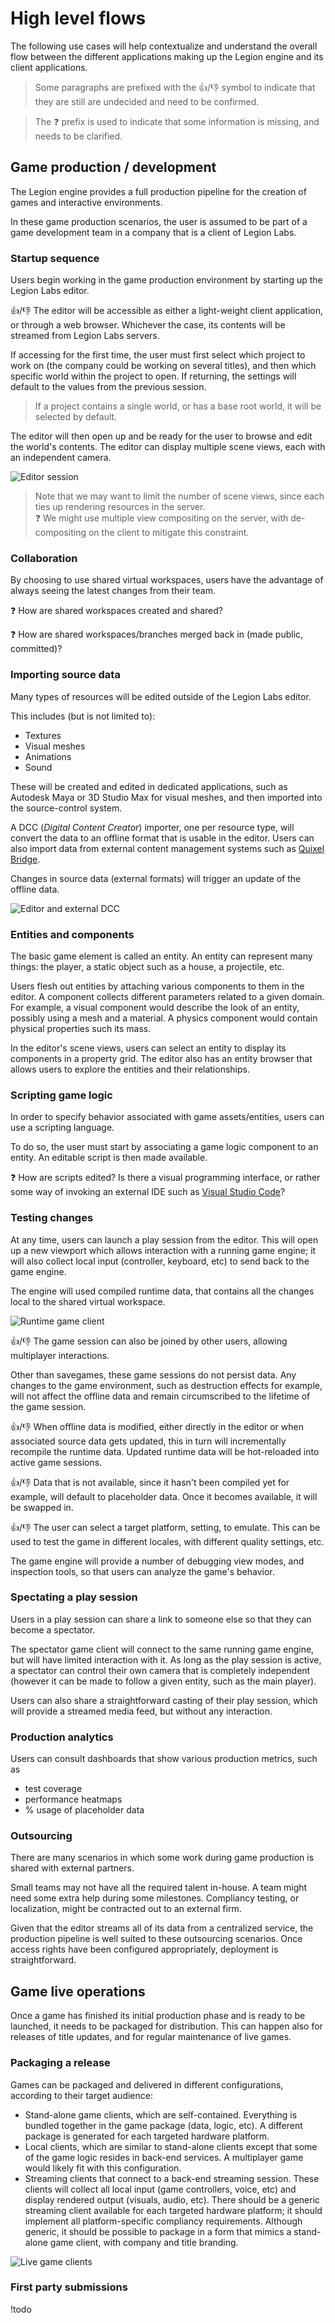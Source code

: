 # High level flows

The following use cases will help contextualize and understand the overall flow between the different applications making up the Legion engine and its client applications.

> Some paragraphs are prefixed with the 👍/👎 symbol to indicate that they are still are undecided and need to be confirmed.

> The ❓ prefix is used to indicate that some information is missing, and needs to be clarified.

## Game production / development

The Legion engine provides a full production pipeline for the creation of games and interactive environments.

In these game production scenarios, the user is assumed to be part of a game development team in a company that is a client of Legion Labs.

### Startup sequence

Users begin working in the game production environment by starting up the Legion Labs editor.

👍/👎 The editor will be accessible as either a light-weight client application, or through a web browser. Whichever the case, its contents will be streamed from Legion Labs servers.

If accessing for the first time, the user must first select which project to work on (the company could be working on several titles), and then which specific world within the project to open. If returning, the settings will default to the values from the previous session.

> If a project contains a single world, or has a base root world, it will be selected by default.

The editor will then open up and be ready for the user to browse and edit the world's contents. The editor can display multiple scene views, each with an independent camera.

![Editor session](figures/editor-session.png)

> Note that we may want to limit the number of scene views, since each ties up rendering resources in the server.<br>
❓ We might use multiple view compositing on the server, with de-compositing on the client to mitigate this constraint.

### Collaboration

By choosing to use shared virtual workspaces, users have the advantage of always seeing the latest changes from their team.

❓ How are shared workspaces created and shared?

❓ How are shared workspaces/branches merged back in (made public, committed)?

### Importing source data

Many types of resources will be edited outside of the Legion Labs editor.

This includes (but is not limited to):
* Textures
* Visual meshes
* Animations
* Sound

These will be created and edited in dedicated applications, such as Autodesk Maya or 3D Studio Max for visual meshes, and then imported into the source-control system.

A DCC (*Digital Content Creator*) importer, one per resource type, will convert the data to an offline format that is usable in the editor. Users can also import data from external content management systems such as [Quixel Bridge](https://help.quixel.com/hc/en-us/articles/115000613105-What-is-Quixel-Bridge-).

Changes in source data (external formats) will trigger an update of the offline data.

![Editor and external DCC](figures/editor-and-dcc.png)

### Entities and components

The basic game element is called an entity. An entity can represent many things: the player, a static object such as a house, a projectile, etc.

Users flesh out entities by attaching various components to them in the editor. A component collects different parameters related to a given domain. For example, a visual component would describe the look of an entity, possibly using a mesh and a material. A physics component would contain physical properties such its mass.

In the editor's scene views, users can select an entity to display its components in a property grid. The editor also has an entity browser that allows users to explore the entities and their relationships.

### Scripting game logic

In order to specify behavior associated with game assets/entities, users can use a scripting language.

To do so, the user must start by associating a game logic component to an entity. An editable script is then made available.

❓ How are scripts edited? Is there a visual programming interface, or rather some way of invoking an external IDE such as [Visual Studio Code](https://code.visualstudio.com/)?

### Testing changes

At any time, users can launch a play session from the editor. This will open up a new viewport which allows interaction with a running game engine; it will also collect local input (controller, keyboard, etc) to send back to the game engine.

The engine will used compiled runtime data, that contains all the changes local to the shared virtual workspace.

![Runtime game client](figures/runtime-client.png)

👍/👎 The game session can also be joined by other users, allowing multiplayer interactions.

Other than savegames, these game sessions do not persist data. Any changes to the game environment, such as destruction effects for example, will not affect the offline data and remain circumscribed to the lifetime of the game session.

👍/👎 When offline data is modified, either directly in the editor or when associated source data gets updated, this in turn will incrementally recompile the runtime data. Updated runtime data will be hot-reloaded into active game sessions.

👍/👎 Data that is not available, since it hasn't been compiled yet for example, will default to placeholder data. Once it becomes available, it will be swapped in.

👍/👎 The user can select a target platform, setting, to emulate. This can be used to test the game in different locales, with different quality settings, etc.

The game engine will provide a number of debugging view modes, and inspection tools, so that users can analyze the game's behavior.

### Spectating a play session

Users in a play session can share a link to someone else so that they can become a spectator.

The spectator game client will connect to the same running game engine, but will have limited interaction with it. As long as the play session is active, a spectator can control their own camera that is completely independent (however it can be made to follow a given entity, such as the main player).

Users can also share a straightforward casting of their play session, which will provide a streamed media feed, but without any interaction.

### Production analytics

Users can consult dashboards that show various production metrics, such as
* test coverage
* performance heatmaps
* % usage of placeholder data

### Outsourcing

There are many scenarios in which some work during game production is shared with external partners.

Small teams may not have all the required talent in-house. A team might need some extra help during some milestones. Compliancy testing, or localization, might be contracted out to an external firm.

Given that the editor streams all of its data from a centralized service, the production pipeline is well suited to these outsourcing scenarios. Once access rights have been configured appropriately, deployment is straightforward.

## Game live operations

Once a game has finished its initial production phase and is ready to be launched, it needs to be packaged for distribution. This can happen also for releases of title updates, and for regular maintenance of live games.

### Packaging a release

Games can be packaged and delivered in different configurations, according to their target audience:

* Stand-alone game clients, which are self-contained. Everything is bundled together in the game package (data, logic, etc). A different package is generated for each targeted hardware platform.
* Local clients, which are similar to stand-alone clients except that some of the game logic resides in back-end services. A multiplayer game would likely fit with this configuration.
* Streaming clients that connect to a back-end streaming session. These clients will collect all local input (game controllers, voice, etc) and display rendered output (visuals, audio, etc). There should be a generic streaming client available for each targeted hardware platform; it should implement all platform-specific compliancy requirements. Although generic, it should be possible to package in a form that mimics a stand-alone game client, with company and title branding.

![Live game clients](figures/live-game-clients.png)

### First party submissions

!todo
